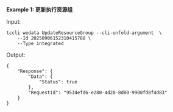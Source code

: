 **Example 1: 更新执行资源组**



Input: 

```
tccli wedata UpdateResourceGroup --cli-unfold-argument  \
    --Id 20250906152310415788 \
    --Type integrated
```

Output: 
```
{
    "Response": {
        "Data": {
            "Status": true
        },
        "RequestId": "9534efd6-e280-4d28-8d80-9900fd8f4d83"
    }
}
```

